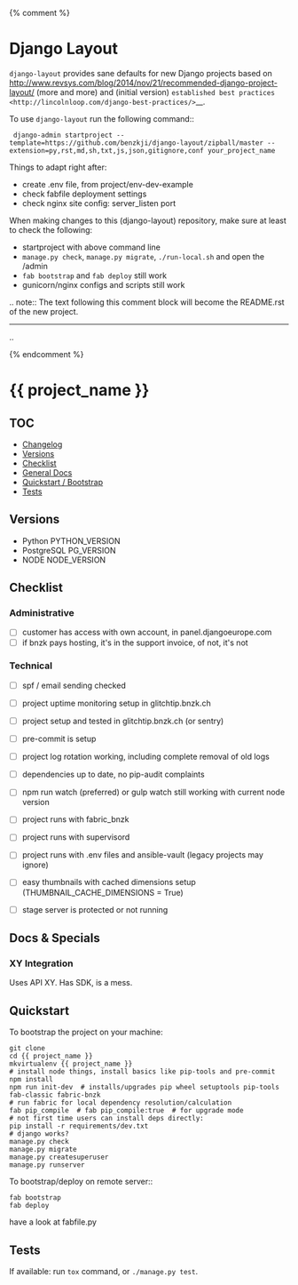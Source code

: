 {% comment %}

# Django Layout

``django-layout`` provides sane defaults for new Django projects based on http://www.revsys.com/blog/2014/nov/21/recommended-django-project-layout/ (more and more) and (initial version) `established best practices <http://lincolnloop.com/django-best-practices/>`__.

To use ``django-layout`` run the following command::

     django-admin startproject --template=https://github.com/benzkji/django-layout/zipball/master --extension=py,rst,md,sh,txt,js,json,gitignore,conf your_project_name

Things to adapt right after:

- create .env file, from project/env-dev-example
- check fabfile deployment settings
- check nginx site config: server_listen port

When making changes to this (django-layout) repository, make sure at least to check the following:

- startproject with above command line
- `manage.py check`, `manage.py migrate`, `./run-local.sh` and open the /admin
- `fab bootstrap` and `fab deploy` still work
- gunicorn/nginx configs and scripts still work

.. note:: The text following this comment block will become the README.rst of the new project.


-----

..

{% endcomment %}
# {{ project_name }}



## TOC

- [Changelog](CHANGELOG.md)
- [Versions](#versions)
- [Checklist](#checklist)
- [General Docs](#docs)
- [Quickstart / Bootstrap](#quick)
- [Tests](#tests)

## Versions <a name="versions"></a>

- Python PYTHON_VERSION 
- PostgreSQL PG_VERSION
- NODE NODE_VERSION

## Checklist <a name="checklist"></a>

### Administrative

- [ ] customer has access with own account, in panel.djangoeurope.com
- [ ] if bnzk pays hosting, it's in the support invoice, of not, it's not

### Technical

- [ ] spf / email sending checked
- [ ] project uptime monitoring setup in glitchtip.bnzk.ch
- [ ] project setup and tested in glitchtip.bnzk.ch (or sentry)
- [ ] pre-commit is setup
- [ ] project log rotation working, including complete removal of old logs
- [ ] dependencies up to date, no pip-audit complaints
- [ ] npm run watch (preferred) or gulp watch still working with current node version
- [ ] project runs with fabric_bnzk 
- [ ] project runs with supervisord
- [ ] project runs with .env files and ansible-vault (legacy projects may ignore)
- [ ] easy thumbnails with cached dimensions setup (THUMBNAIL_CACHE_DIMENSIONS = True)
- [ ] stage server is protected or not running


## Docs & Specials <a name="docs"></a>

### XY Integration

Uses API XY. Has SDK, is a mess.


## Quickstart <a name="quick"></a>

To bootstrap the project on your machine:

    git clone
    cd {{ project_name }}
    mkvirtualenv {{ project_name }}
    # install node things, install basics like pip-tools and pre-commit
    npm install
    npm run init-dev  # installs/upgrades pip wheel setuptools pip-tools fab-classic fabric-bnzk
    # run fabric for local dependency resolution/calculation
    fab pip_compile  # fab pip_compile:true  # for upgrade mode 
    # not first time users can install deps directly:
    pip install -r requirements/dev.txt
    # django works?
    manage.py check
    manage.py migrate
    manage.py createsuperuser
    manage.py runserver

To bootstrap/deploy on remote server::

    fab bootstrap
    fab deploy

have a look at fabfile.py

## Tests <a name="tests"></a>

If available: run `tox` command, or `./manage.py test`.
